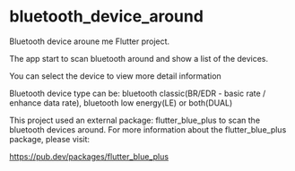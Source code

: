# bluetooth_device_around
 
Bluetooth device aroune me Flutter project.

The app start to scan bluetooth around and show a list of the devices.

You can select the device to view more detail information

Bluetooth device type can be:
bluetooth classic(BR/EDR - basic rate / enhance data rate), 
bluetooth low energy(LE) or 
both(DUAL) 


This project used an external package: flutter_blue_plus to scan the bluetooth devices around. 
For more information about the flutter_blue_plus package, please visit:

https://pub.dev/packages/flutter_blue_plus

